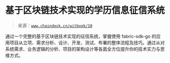 # 基于区块链技术实现的学历信息征信系统

> 来源：[`www.chaindesk.cn/witbook/10`](https://www.chaindesk.cn/witbook/10)

通过一个完整的基于区块链技术实现的征信系统，掌握使用 fabric-sdk-go 的应用项目从立项、需求分析、设计、开发、测试、布署的整体流程及技巧。通过从对系统需求、业务逻辑的分析、项目的架构设计等各面全方位提升你的技术实力与思维方式。